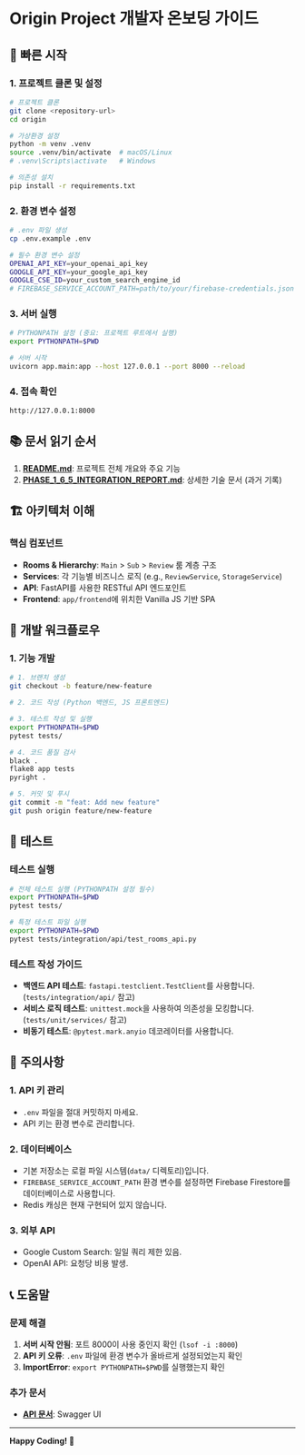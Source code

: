 # Origin Project 개발자 온보딩 가이드

## 🚀 빠른 시작

### 1. 프로젝트 클론 및 설정
```bash
# 프로젝트 클론
git clone <repository-url>
cd origin

# 가상환경 설정
python -m venv .venv
source .venv/bin/activate  # macOS/Linux
# .venv\Scripts\activate   # Windows

# 의존성 설치
pip install -r requirements.txt
```

### 2. 환경 변수 설정
```bash
# .env 파일 생성
cp .env.example .env

# 필수 환경 변수 설정
OPENAI_API_KEY=your_openai_api_key
GOOGLE_API_KEY=your_google_api_key
GOOGLE_CSE_ID=your_custom_search_engine_id
# FIREBASE_SERVICE_ACCOUNT_PATH=path/to/your/firebase-credentials.json # (선택 사항)
```

### 3. 서버 실행
```bash
# PYTHONPATH 설정 (중요: 프로젝트 루트에서 실행)
export PYTHONPATH=$PWD

# 서버 시작
uvicorn app.main:app --host 127.0.0.1 --port 8000 --reload
```

### 4. 접속 확인
```
http://127.0.0.1:8000
```

## 📚 문서 읽기 순서

1.  **[README.md](./README.md)**: 프로젝트 전체 개요와 주요 기능
2.  **[PHASE_1_6_5_INTEGRATION_REPORT.md](./PHASE_1_6_5_INTEGRATION_REPORT.md)**: 상세한 기술 문서 (과거 기록)

## 🏗️ 아키텍처 이해

### 핵심 컴포넌트
- **Rooms & Hierarchy**: `Main` > `Sub` > `Review` 룸 계층 구조
- **Services**: 각 기능별 비즈니스 로직 (e.g., `ReviewService`, `StorageService`)
- **API**: FastAPI를 사용한 RESTful API 엔드포인트
- **Frontend**: `app/frontend`에 위치한 Vanilla JS 기반 SPA

## 🔧 개발 워크플로우

### 1. 기능 개발
```bash
# 1. 브랜치 생성
git checkout -b feature/new-feature

# 2. 코드 작성 (Python 백엔드, JS 프론트엔드)

# 3. 테스트 작성 및 실행
export PYTHONPATH=$PWD
pytest tests/

# 4. 코드 품질 검사
black .
flake8 app tests
pyright .

# 5. 커밋 및 푸시
git commit -m "feat: Add new feature"
git push origin feature/new-feature
```

## 🧪 테스트

### 테스트 실행
```bash
# 전체 테스트 실행 (PYTHONPATH 설정 필수)
export PYTHONPATH=$PWD
pytest tests/

# 특정 테스트 파일 실행
export PYTHONPATH=$PWD
pytest tests/integration/api/test_rooms_api.py
```

### 테스트 작성 가이드
- **백엔드 API 테스트**: `fastapi.testclient.TestClient`를 사용합니다. (`tests/integration/api/` 참고)
- **서비스 로직 테스트**: `unittest.mock`을 사용하여 의존성을 모킹합니다. (`tests/unit/services/` 참고)
- **비동기 테스트**: `@pytest.mark.anyio` 데코레이터를 사용합니다.

## 🚨 주의사항

### 1. API 키 관리
- `.env` 파일을 절대 커밋하지 마세요.
- API 키는 환경 변수로 관리합니다.

### 2. 데이터베이스
- 기본 저장소는 로컬 파일 시스템(`data/` 디렉토리)입니다.
- `FIREBASE_SERVICE_ACCOUNT_PATH` 환경 변수를 설정하면 Firebase Firestore를 데이터베이스로 사용합니다.
- Redis 캐싱은 현재 구현되어 있지 않습니다.

### 3. 외부 API
- Google Custom Search: 일일 쿼리 제한 있음.
- OpenAI API: 요청당 비용 발생.

## 📞 도움말

### 문제 해결
1. **서버 시작 안됨**: 포트 8000이 사용 중인지 확인 (`lsof -i :8000`)
2. **API 키 오류**: `.env` 파일에 환경 변수가 올바르게 설정되었는지 확인
3. **ImportError**: `export PYTHONPATH=$PWD`를 실행했는지 확인

### 추가 문서
- **[API 문서](http://127.0.0.1:8000/docs)**: Swagger UI

---

**Happy Coding! 🚀**
